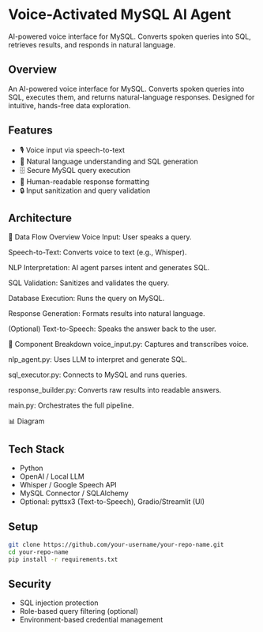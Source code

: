 # Voice-Activated MySQL AI Agent
AI-powered voice interface for MySQL. Converts spoken queries into SQL, retrieves results, and responds in natural language.

## Overview
An AI-powered voice interface for MySQL. Converts spoken queries into SQL, executes them, and returns natural-language responses. Designed for intuitive, hands-free data exploration.

## Features
- 🎙️ Voice input via speech-to-text
- 🧠 Natural language understanding and SQL generation
- 🗄️ Secure MySQL query execution
- 💬 Human-readable response formatting
- 🔒 Input sanitization and query validation

## Architecture

🔄 Data Flow Overview
Voice Input: User speaks a query.

Speech-to-Text: Converts voice to text (e.g., Whisper).

NLP Interpretation: AI agent parses intent and generates SQL.

SQL Validation: Sanitizes and validates the query.

Database Execution: Runs the query on MySQL.

Response Generation: Formats results into natural language.

(Optional) Text-to-Speech: Speaks the answer back to the user.

🧱 Component Breakdown
voice_input.py: Captures and transcribes voice.

nlp_agent.py: Uses LLM to interpret and generate SQL.

sql_executor.py: Connects to MySQL and runs queries.

response_builder.py: Converts raw results into readable answers.

main.py: Orchestrates the full pipeline.

📊 Diagram


## Tech Stack
- Python
- OpenAI / Local LLM
- Whisper / Google Speech API
- MySQL Connector / SQLAlchemy
- Optional: pyttsx3 (Text-to-Speech), Gradio/Streamlit (UI)

## Setup
```bash
git clone https://github.com/your-username/your-repo-name.git
cd your-repo-name
pip install -r requirements.txt
```

## Security
- SQL injection protection
- Role-based query filtering (optional)
- Environment-based credential management

